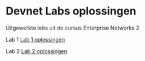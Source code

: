 # Devnet Labs oplossingen
Uitgewerkte labs uit de cursus Enterprise Networks 2

Lab 1
[Lab 1 oplossingen](Lab_1/README.md)

Lab 2
[Lab 2 oplossingen](Lab_2/README.md)
 